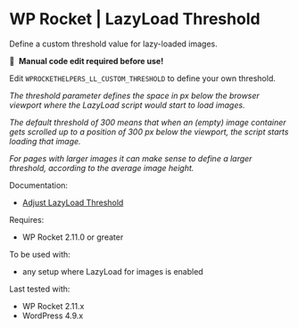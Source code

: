 # WP Rocket | LazyLoad Threshold

Define a custom threshold value for lazy-loaded images.

📝&#160;&#160;**Manual code edit required before use!**

Edit `WPROCKETHELPERS_LL_CUSTOM_THRESHOLD` to define your own threshold.

_The threshold parameter defines the space in px below the browser viewport where the LazyLoad script would start to load images._

_The default threshold of 300 means that when an (empty) image container gets scrolled up to a position of 300 px below the viewport, the script starts loading that image._

_For pages with larger images it can make sense to define a larger threshold, according to the average image height._

Documentation:
* [Adjust LazyLoad Threshold](http://docs.wp-rocket.me/article/1032-adjust-lazyload-threshold)

Requires:
* WP Rocket 2.11.0 or greater

To be used with:
* any setup where LazyLoad for images is enabled

Last tested with:
* WP Rocket 2.11.x
* WordPress 4.9.x
